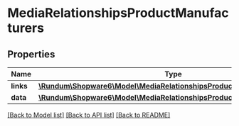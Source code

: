 # MediaRelationshipsProductManufacturers

## Properties
Name | Type | Description | Notes
------------ | ------------- | ------------- | -------------
**links** | [**\Rundum\Shopware6\Model\MediaRelationshipsProductManufacturersLinks**](MediaRelationshipsProductManufacturersLinks.md) |  | [optional] 
**data** | [**\Rundum\Shopware6\Model\MediaRelationshipsProductManufacturersData[]**](MediaRelationshipsProductManufacturersData.md) |  | [optional] 

[[Back to Model list]](../../README.md#documentation-for-models) [[Back to API list]](../../README.md#documentation-for-api-endpoints) [[Back to README]](../../README.md)

